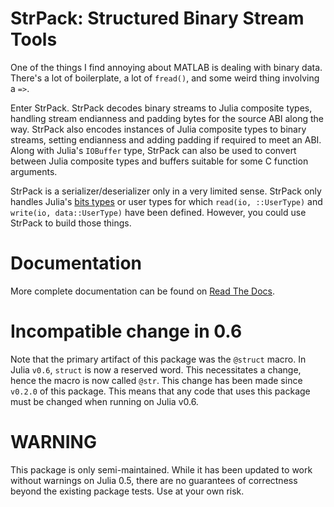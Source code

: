 StrPack: Structured Binary Stream Tools
=======================================

One of the things I find annoying about MATLAB is dealing with binary data. There's a lot of boilerplate, a lot of `fread()`, and some weird thing involving a `=>`.

Enter StrPack. StrPack decodes binary streams to Julia composite types, handling stream endianness and padding bytes for the source ABI along the way. StrPack also encodes instances of Julia composite types to binary streams, setting endianness and adding padding if required to meet an ABI. Along with Julia's `IOBuffer` type, StrPack can also be used to convert between Julia composite types and buffers suitable for some C function arguments.

StrPack is a serializer/deserializer only in a very limited sense. StrPack only handles Julia's [bits types](http://docs.julialang.org/en/latest/manual/types/#id1) or user types for which `read(io, ::UserType)` and `write(io, data::UserType)` have been defined. However, you could use StrPack to build those things.

Documentation
=============
More complete documentation can be found on [Read The Docs](https://strpackjl.readthedocs.org/en/latest/).

Incompatible change in 0.6
==========================

Note that the primary artifact of this package was the `@struct` macro. In Julia `v0.6`, `struct` is now a reserved word.
This necessitates a change, hence the macro is now called `@str`. This change has been made since `v0.2.0` of this package.
This means that any code that uses this package must be changed when running on Julia v0.6. 

WARNING
=======

This package is only semi-maintained. While it has been updated to work without warnings on Julia 0.5,
there are no guarantees of correctness beyond the existing package tests. Use at your own risk.
